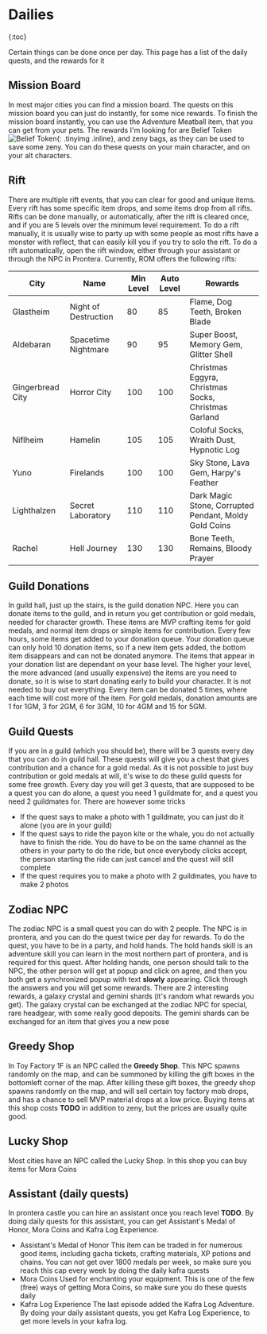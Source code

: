 # Dailies

{:toc}

Certain things can be done once per day. This page has a list of the daily quests, and the rewards for it

## Mission Board

In most major cities you can find a mission board. The quests on this mission board you can just do instantly, for some nice rewards. To finish the mission board instantly, you can use the Adventure Meatball item, that you can get from your pets. The rewards I'm looking for are Belief Token ![Belief Token](https://roexplorer.com/imgs/item_5034.jpg){: .tinyimg .inline}, and zeny bags, as they can be used to save some zeny. You can do these quests on your main character, and on your alt characters.

## Rift

There are multiple rift events, that you can clear for good and unique items. Every rift has some specific item drops, and some items drop from all rifts. Rifts can be done manually, or automatically, after the rift is cleared once, and if you are 5 levels over the minimum level requirement. To do a rift manually, it is usually wise to party up with some people as most rifts have a monster with reflect, that can easily kill you if you try to solo the rift. To do a rift automatically, open the rift window, either through your assistant or through the NPC in Prontera. Currently, ROM offers the following rifts:

| City | Name | Min Level | Auto Level | Rewards |
|--|--|--|--|--|
| Glastheim | Night of Destruction | 80 | 85 | Flame, Dog Teeth, Broken Blade |
| Aldebaran | Spacetime Nightmare | 90 | 95 | Super Boost, Memory Gem, Glitter Shell |
| Gingerbread City | Horror City | 100 | 100 | Christmas Eggyra, Christmas Socks, Christmas Garland |
| Niflheim | Hamelin | 105 | 105 | Coloful Socks, Wraith Dust, Hypnotic Log |
| Yuno | Firelands | 100 | 100 | Sky Stone, Lava Gem, Harpy's Feather |
| Lighthalzen | Secret Laboratory | 110 | 110 | Dark Magic Stone, Corrupted Pendant, Moldy Gold Coins |
| Rachel | Hell Journey |130 | 130 | Bone Teeth, Remains, Bloody Prayer |

## Guild Donations

In guild hall, just up the stairs, is the guild donation NPC. Here you can donate items to the guild, and in return you get contribution or gold medals, needed for character growth. These items are MVP crafting items for gold medals, and normal item drops or simple items for contribution. Every few hours, some items get added to your donation queue. Your donation queue can only hold 10 donation items, so if a new item gets added, the bottom item disappears and can not be donated anymore. The items that appear in your donation list are dependant on your base level. The higher your level, the more advanced (and usually expensive) the items are you need to donate, so it is wise to start donating early to build your character. It is not needed to buy out everything. Every item can be donated 5 times, where each time will cost more of the item. For gold medals, donation amounts are 1 for 1GM, 3 for 2GM, 6 for 3GM, 10 for 4GM and 15 for 5GM.

## Guild Quests

If you are in a guild (which you should be), there will be 3 quests every day that you can do in guild hall. These quests will give you a chest that gives contribution and a chance for a gold medal. As it is not possible to just buy contribution or gold medals at will, it's wise to do these guild quests for some free growth. Every day you will get 3 quests, that are supposed to be a quest you can do alone, a quest you need 1 guildmate for, and a quest you need 2 guildmates for. There are however some tricks

- If the quest says to make a photo with 1 guildmate, you can just do it alone (you are in your guild)
- If the quest says to ride the payon kite or the whale, you do not actually have to finish the ride. You do have to be on the same channel as the others in your party to do the ride, but once everybody clicks accept, the person starting the ride can just cancel and the quest will still complete
- If the quest requires you to make a photo with 2 guildmates, you have to make 2 photos

## Zodiac NPC

The zodiac NPC is a small quest you can do with 2 people. The NPC is in prontera, and you can do the quest twice per day for rewards. To do the quest, you have to be in a party, and hold hands. The hold hands skill is an adventure skill you can learn in the most northern part of prontera, and is required for this quest. After holding hands, one person should talk to the NPC, the other person will get at popup and click on agree, and then you both get a synchronized popup with text **slowly** appearing. Click through the answers and you will get some rewards. There are 2 interesting rewards, a galaxy crystal and gemini shards (it's random what rewards you get). The galaxy crystal can be exchanged at the zodiac NPC for special, rare headgear, with some really good deposits. The gemini shards can be exchanged for an item that gives you a new pose

## Greedy Shop

In Toy Factory 1F is an NPC called the **Greedy Shop**. This NPC spawns randomly on the map, and can be summoned by killing the gift boxes in the bottomleft corner of the map. After killing these gift boxes, the greedy shop spawns randomly on the map, and will sell certain toy factory mob drops, and has a chance to sell MVP material drops at a low price. Buying items at this shop costs **TODO** in addition to zeny, but the prices are usually quite good.

## Lucky Shop

Most cities have an NPC called the Lucky Shop. In this shop you can buy items for Mora Coins

## Assistant (daily quests)

In prontera castle you can hire an assistant once you reach level **TODO**. By doing daily quests for this assistant, you can get Assistant's Medal of Honor, Mora Coins and Kafra Log Experience.

- Assistant's Medal of Honor
  This item can be traded in for numerous good items, including gacha tickets, crafting materials, XP potions and chains. You can not get over 1800 medals per week, so make sure you reach this cap every week by doing the daily kafra quests
- Mora Coins
  Used for enchanting your equipment. This is one of the few (free) ways of getting Mora Coins, so make sure you do these quests daily
- Kafra Log Experience
  The last episode added the Kafra Log Adventure. By doing your daily assistant quests, you get Kafra Log Experience, to get more levels in your kafra log.

